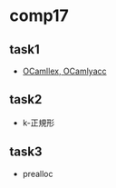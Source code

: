 # comp17

## task1
* [OCamllex, OCamlyacc](https://caml.inria.fr/pub/docs/manual-ocaml/lexyacc.html)

## task2
* k-正規形

## task3
* prealloc
